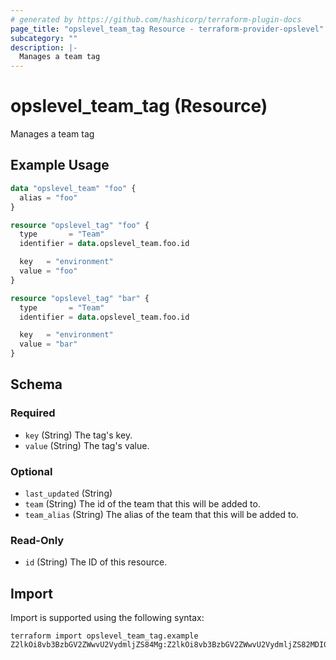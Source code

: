 ```yaml
---
# generated by https://github.com/hashicorp/terraform-plugin-docs
page_title: "opslevel_team_tag Resource - terraform-provider-opslevel"
subcategory: ""
description: |-
  Manages a team tag
---
```


# opslevel_team_tag (Resource)

Manages a team tag

## Example Usage

```terraform
data "opslevel_team" "foo" {
  alias = "foo"
}

resource "opslevel_tag" "foo" {
  type       = "Team"
  identifier = data.opslevel_team.foo.id

  key   = "environment"
  value = "foo"
}

resource "opslevel_tag" "bar" {
  type       = "Team"
  identifier = data.opslevel_team.foo.id

  key   = "environment"
  value = "bar"
}
```

<!-- schema generated by tfplugindocs -->
## Schema

### Required

- `key` (String) The tag's key.
- `value` (String) The tag's value.

### Optional

- `last_updated` (String)
- `team` (String) The id of the team that this will be added to.
- `team_alias` (String) The alias of the team that this will be added to.

### Read-Only

- `id` (String) The ID of this resource.

## Import

Import is supported using the following syntax:

```shell
terraform import opslevel_team_tag.example Z2lkOi8vb3BzbGV2ZWwvU2VydmljZS84Mg:Z2lkOi8vb3BzbGV2ZWwvU2VydmljZS82MDI0
```

